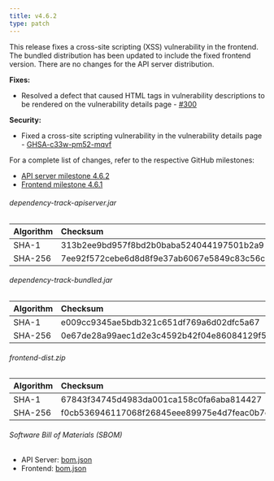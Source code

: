 ```yaml
---
title: v4.6.2
type: patch
---
```


This release fixes a cross-site scripting (XSS) vulnerability in the frontend.
The bundled distribution has been updated to include the fixed frontend version.
There are no changes for the API server distribution.

**Fixes:**

* Resolved a defect that caused HTML tags in vulnerability descriptions to be rendered on the vulnerability details page - [#300]

**Security:**

* Fixed a cross-site scripting vulnerability in the vulnerability details page - [GHSA-c33w-pm52-mqvf]

For a complete list of changes, refer to the respective GitHub milestones:

* [API server milestone 4.6.2](https://github.com/DependencyTrack/dependency-track/milestone/28?closed=1)
* [Frontend milestone 4.6.1](https://github.com/DependencyTrack/frontend/milestone/12?closed=1)

###### dependency-track-apiserver.jar

| Algorithm | Checksum                                                         |
|:----------|:-----------------------------------------------------------------|
| SHA-1     | 313b2ee9bd957f8bd2b0baba524044197501b2a9                         |
| SHA-256   | 7ee92f572cebe6d8d8f9e37ab6067e5849c83c56c98b38a21418557260efbfdc |

###### dependency-track-bundled.jar

| Algorithm | Checksum                                                         |
|:----------|:-----------------------------------------------------------------|
| SHA-1     | e009cc9345ae5bdb321c651df769a6d02dfc5a67                         |
| SHA-256   | 0e67de28a99aec1d2e3c4592b42f04e86084129f58f3d338b572fdc5b7064899 |

###### frontend-dist.zip

| Algorithm | Checksum                                                         |
|:----------|:-----------------------------------------------------------------|
| SHA-1     | 67843f34745d4983da001ca158c0fa6aba814427                         |
| SHA-256   | f0cb536946117068f26845eee89975e4d7feac0b7c806bae505172e85bfadf76 |

###### Software Bill of Materials (SBOM)

* API Server: [bom.json](https://github.com/DependencyTrack/dependency-track/releases/download/4.6.2/bom.json)
* Frontend: [bom.json](https://github.com/DependencyTrack/frontend/releases/download/4.6.1/bom.json)

[#300]: https://github.com/DependencyTrack/frontend/pull/300
[GHSA-c33w-pm52-mqvf]: https://github.com/DependencyTrack/frontend/security/advisories/GHSA-c33w-pm52-mqvf
